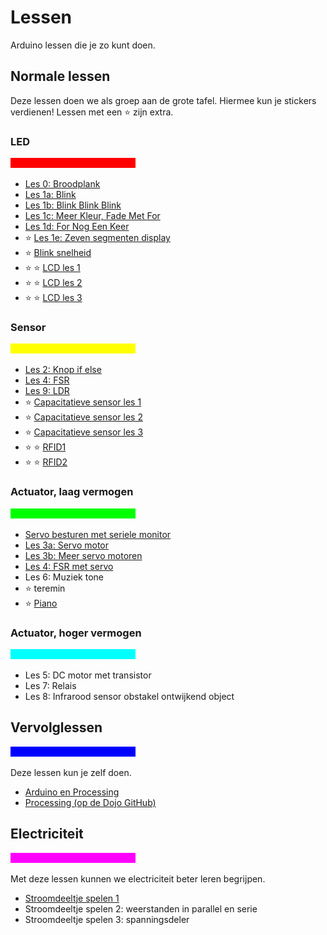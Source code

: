 # Lessen

Arduino lessen die je zo kunt doen.

## Normale lessen

Deze lessen doen we als groep aan de grote tafel.
Hiermee kun je stickers verdienen! Lessen met een :star: zijn extra.

### LED

![rode balk](Rood.png)

 * [Les 0: Broodplank](0_Breadboard/README.md)
 * [Les 1a: Blink](1a_Blink/README.md)
 * [Les 1b: Blink Blink Blink](1b_BlinkBlinkBlink/README.md)
 * [Les 1c: Meer Kleur, Fade Met For](1c_MeerKleurFadeMetFor/README.md)
 * [Les 1d: For Nog Een Keer](1d_ForNogEenKeer/README.md) 
 * :star: [Les 1e: Zeven segmenten display](1e_zeven_segment_display/README.md)
 * :star: [Blink snelheid](BlinkSnelheid/README.md)
 * :star: :star: [LCD les 1](LCD1/README.md)
 * :star: :star: [LCD les 2](LCD2/README.md)
 * :star: :star: [LCD les 3](LCD3/README.md)

### Sensor

![gele balk](Geel.png)

 * [Les 2: Knop if else](2_Knop_if_else/README.md) 
 * [Les 4: FSR](4_FSR/README.md) 
 * [Les 9: LDR](9_LDR/README.md) 
 * :star: [Capacitatieve sensor les 1](CapacitatieveSensor1/README.md)
 * :star: [Capacitatieve sensor les 2](CapacitatieveSensor2/README.md)
 * :star: [Capacitatieve sensor les 3](CapacitatieveSensor3/README.md)
 * :star: :star: [RFID1](RFID1/README.md)
 * :star: :star: [RFID2](RFID2/README.md)

### Actuator, laag vermogen

![groene balk](Groen.png)

 * [Servo besturen met seriele monitor](ServoSerial/README.md)
 * [Les 3a: Servo motor](3_servo_motor/README.md)
 * [Les 3b: Meer servo motoren](3_servo_motoren/README.md)
 * [Les 4: FSR met servo](4_FSR_met_servo/README.md)
 * Les 6: Muziek tone
 * :star: teremin
 * :star: [Piano](Piano/README.md)

### Actuator, hoger vermogen

![cyane balk](Cyaan.png)

 * Les 5: DC motor met transistor 
 * Les 7: Relais
 * Les 8: Infrarood sensor obstakel ontwijkend object

## Vervolglessen

![blauwe balk](Blauw.png)

Deze lessen kun je zelf doen. 

 * [Arduino en Processing](Arduino_en_processing/README.md)
 * [Processing (op de Dojo GitHub)](https://github.com/richelbilderbeek/Dojo/tree/master/LessenProcessing)

## Electriciteit

![magenta balk](Magenta.png)

Met deze lessen kunnen we electriciteit beter leren begrijpen.

 * [Stroomdeeltje spelen 1](StroomdeeltjeSpelen1/README.md)
 * Stroomdeeltje spelen 2: weerstanden in parallel en serie
 * Stroomdeeltje spelen 3: spanningsdeler

